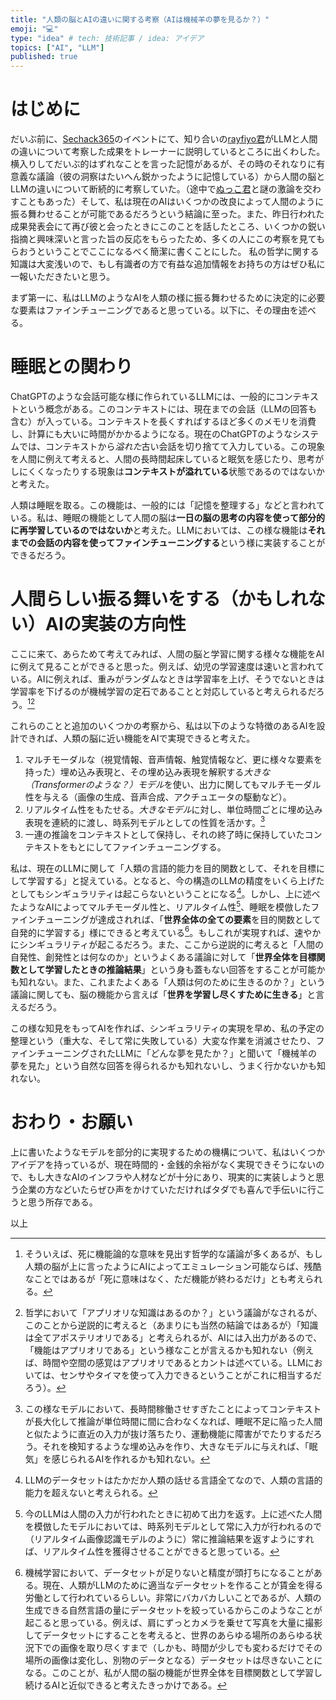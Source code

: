 ```yaml
---
title: "人類の脳とAIの違いに関する考察（AIは機械羊の夢を見るか？）"
emoji: "💻"
type: "idea" # tech: 技術記事 / idea: アイデア
topics: ["AI", "LLM"]
published: true
---
```


# はじめに

だいぶ前に、[Sechack365](https://sechack365.nict.go.jp/)のイベントにて、知り合いの[rayfiyo君](https://x.com/rayfiyo)がLLMと人間の違いについて考察した成果をトレーナーに説明しているところに出くわした。横入りしてだいぶ的はずれなことを言った記憶があるが、その時のそれなりに有意義な議論（彼の洞察はたいへん鋭かったように記憶している）から人間の脳とLLMの違いについて断続的に考察していた。（途中で[ぬっこ君](https://x.com/nukkonukko11)と謎の激論を交わすこともあった）そして、私は現在のAIはいくつかの改良によって人間のように振る舞わせることが可能であるだろうという結論に至った。また、昨日行われた成果発表会にて再び彼と会ったときにこのことを話したところ、いくつかの鋭い指摘と興味深いと言った旨の反応をもらったため、多くの人にこの考察を見てもらおうということでここになるべく簡潔に書くことにした。
私の哲学に関する知識は大変浅いので、もし有識者の方で有益な追加情報をお持ちの方はぜひ私に一報いただきたいと思う。

まず第一に、私はLLMのようなAIを人類の様に振る舞わせるために決定的に必要な要素はファインチューニングであると思っている。以下に、その理由を述べる。

# 睡眠との関わり

ChatGPTのような会話可能な様に作られているLLMには、一般的にコンテキストという概念がある。このコンテキストには、現在までの会話（LLMの回答も含む）が入っている。コンテキストを長くすればするほど多くのメモリを消費し、計算にも大いに時間がかかるようになる。現在のChatGPTのようなシステムでは、コンテキストから*溢れた*古い会話を切り捨てて入力している。この現象を人間に例えて考えると、人間の長時間起床していると眠気を感じたり、思考がしにくくなったりする現象は**コンテキストが溢れている**状態であるのではないかと考えた。

人類は睡眠を取る。この機能は、一般的には「記憶を整理する」などと言われている。私は、睡眠の機能として人間の脳は**一日の脳の思考の内容を使って部分的に再学習しているのではないか**と考えた。LLMにおいては、この様な機能は**それまでの会話の内容を使ってファインチューニングする**という様に実装することができるだろう。

# 人間らしい振る舞いをする（かもしれない）AIの実装の方向性

ここに来て、あらためて考えてみれば、人間の脳と学習に関する様々な機能をAIに例えて見ることができると思った。例えば、幼児の学習速度は速いと言われている。AIに例えれば、重みがランダムなときは学習率を上げ、そうでないときは学習率を下げるのが機械学習の定石であることと対応していると考えられるだろう。[^1][^2]

これらのことと追加のいくつかの考察から、私は以下のような特徴のあるAIを設計できれば、人類の脳に近い機能をAIで実現できると考えた。
1. マルチモーダルな（視覚情報、音声情報、触覚情報など、更に様々な要素を持った）埋め込み表現と、その埋め込み表現を解釈する*大きな（Transformerのような？）モデル*を使い、出力に関してもマルチモーダル性を与える（画像の生成、音声合成、アクチュエータの駆動など）。
2. リアルタイム性をもたせる。*大きなモデル*に対し、単位時間ごとに埋め込み表現を連続的に渡し、時系列モデルとしての性質を活かす。[^3]
3. 一連の推論をコンテキストとして保持し、それの終了時に保持していたコンテキストをもとにしてファインチューニングする。

私は、現在のLLMに関して「人類の言語的能力を目的関数として、それを目標にして学習する」と捉えている。となると、今の構造のLLMの精度をいくら上げたとしてもシンギュラリティは起こらないということになる[^4]。しかし、上に述べたようなAIによってマルチモーダル性と、リアルタイム性[^5]、睡眠を模倣したファインチューニングが達成されれば、「**世界全体の全ての要素**を目的関数として自発的に学習する」様にできると考えている[^6]。もしこれが実現すれば、速やかにシンギュラリティが起こるだろう。また、ここから逆説的に考えると「人間の自発性、創発性とは何なのか」というよくある議論に対して「**世界全体を目標関数として学習したときの推論結果**」という身も蓋もない回答をすることが可能かも知れない。また、これまたよくある「人類は何のために生きるのか？」という議論に関しても、脳の機能から言えば「**世界を学習し尽くすために生きる**」と言えるだろう。

この様な知見をもってAIを作れば、シンギュラリティの実現を早め、私の予定の整理という（重大な、そして常に失敗している）大変な作業を消滅させたり、ファインチューニングされたLLMに「どんな夢を見たか？」と聞いて「機械羊の夢を見た」という自然な回答を得られるかも知れないし、うまく行かないかも知れない。

# おわり・お願い

上に書いたようなモデルを部分的に実現するための機構について、私はいくつかアイデアを持っているが、現在時間的・金銭的余裕がなく実現できそうにないので、もし大きなAIのインフラや人材などが十分にあり、現実的に実装しようと思う企業の方などいたらぜひ声をかけていただければタダでも喜んで手伝いに行こうと思う所存である。

以上

[^1]: そういえば、死に機能論的な意味を見出す哲学的な議論が多くあるが、もし人類の脳が上に言ったようにAIによってエミュレーション可能ならば、残酷なことではあるが「死に意味はなく、ただ機能が終わるだけ」とも考えられる。
[^2]: 哲学において「アプリオリな知識はあるのか？」という議論がなされるが、このことから逆説的に考えると（あまりにも当然の結論ではあるが）「知識は全てアポステリオリである」と考えられるが、AIには入出力があるので、「機能はアプリオリである」という様なことが言えるかも知れない（例えば、時間や空間の感覚はアプリオリであるとカントは述べている。LLMにおいては、センサやタイマを使って入力できるということがこれに相当するだろう）。
[^3]: この様なモデルにおいて、長時間稼働させすぎたことによってコンテキストが長大化して推論が単位時間に間に合わなくなれば、睡眠不足に陥った人間と似たように直近の入力が抜け落ちたり、運動機能に障害がでたりするだろう。それを検知するような埋め込みを作り、大きなモデルに与えれば、「眠気」を感じられるAIを作れるかも知れない。
[^4]: LLMのデータセットはたかだか人類の話せる言語全てなので、人類の言語的能力を超えないと考えられる。
[^5]: 今のLLMは人間の入力が行われたときに初めて出力を返す。上に述べた人間を模倣したモデルにおいては、時系列モデルとして常に入力が行われるので（リアルタイム画像認識モデルのように）常に推論結果を返すようにすれば、リアルタイム性を獲得させることができると思っている。
[^6]: 機械学習において、データセットが足りないと精度が頭打ちになることがある。現在、人類がLLMのために適当なデータセットを作ることが賃金を得る労働として行われているらしい。非常にバカバカしいことであるが、人類の生成できる自然言語の量にデータセットを絞っているからこのようなことが起こると思っている。例えば、肩にずっとカメラを乗せて写真を大量に撮影してデータセットにすることを考えると、世界のあらゆる場所のあらゆる状況下での画像を取り尽くすまで（しかも、時間が少しでも変わるだけでその場所の画像は変化し、別物のデータとなる）データセットは尽きないことになる。このことが、私が人間の脳の機能が世界全体を目標関数として学習し続けるAIと近似できると考えたきっかけである。